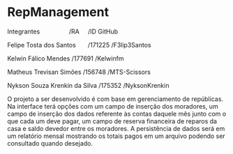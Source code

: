 # RepManagement

Integrantes   	                    /RA	        /ID GitHub

Felipe Tosta dos Santos	           /171225	    /F3lip3Santos

Kelwin Fálico Mendes	             /177691	    /Kelwinfm

Matheus Trevisan Simões	           /156748	   /MTS-Scissors

Nykson Souza Krenkin da Silva	     /175352	   /NyksonKrenkin


  O projeto a ser desenvolvido é com base em gerenciamento de repúblicas. Na interface terá opções com um campo de inserção dos moradores, um campo de inserção dos dados referente às contas daquele mês junto com o que cada um deve pagar, um campo de reserva financeira de reparos da casa e saldo devedor entre os moradores. A persistência de dados será em um relatório mensal mostrando os totais pagos em um arquivo podendo ser consultado quando desejado.
